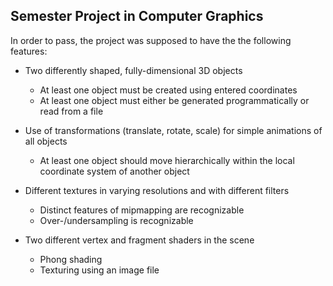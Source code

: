 ## Semester Project in Computer Graphics

In order to pass, the project was supposed to have the the following features:

- Two differently shaped, fully-dimensional 3D objects
  - At least one object must be created using entered coordinates
  - At least one object must either be generated programmatically or read from a file

- Use of transformations (translate, rotate, scale) for simple animations of all objects
  - At least one object should move hierarchically within the local coordinate system of another object

- Different textures in varying resolutions and with different filters
  - Distinct features of mipmapping are recognizable
  - Over-/undersampling is recognizable

- Two different vertex and fragment shaders in the scene
  - Phong shading
  - Texturing using an image file
